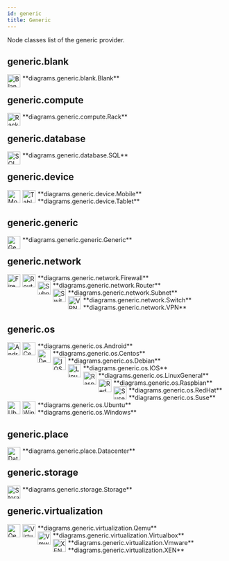```yaml
---
id: generic
title: Generic
---
```


Node classes list of the generic provider.

## generic.blank


<img width="30" src="/img/resources/generic/blank/blank.png" alt="Blank" style="float: left; padding-right: 5px;" >
**diagrams.generic.blank.Blank**

## generic.compute


<img width="30" src="/img/resources/generic/compute/rack.png" alt="Rack" style="float: left; padding-right: 5px;" >
**diagrams.generic.compute.Rack**

## generic.database


<img width="30" src="/img/resources/generic/database/sql.png" alt="SQL" style="float: left; padding-right: 5px;" >
**diagrams.generic.database.SQL**

## generic.device


<img width="30" src="/img/resources/generic/device/mobile.png" alt="Mobile" style="float: left; padding-right: 5px;" >
**diagrams.generic.device.Mobile**

<img width="30" src="/img/resources/generic/device/tablet.png" alt="Tablet" style="float: left; padding-right: 5px;" >
**diagrams.generic.device.Tablet**

## generic.generic


<img width="30" src="/img/resources/generic/generic.png" alt="Generic" style="float: left; padding-right: 5px;" >
**diagrams.generic.generic.Generic**

## generic.network


<img width="30" src="/img/resources/generic/network/firewall.png" alt="Firewall" style="float: left; padding-right: 5px;" >
**diagrams.generic.network.Firewall**

<img width="30" src="/img/resources/generic/network/router.png" alt="Router" style="float: left; padding-right: 5px;" >
**diagrams.generic.network.Router**

<img width="30" src="/img/resources/generic/network/subnet.png" alt="Subnet" style="float: left; padding-right: 5px;" >
**diagrams.generic.network.Subnet**

<img width="30" src="/img/resources/generic/network/switch.png" alt="Switch" style="float: left; padding-right: 5px;" >
**diagrams.generic.network.Switch**

<img width="30" src="/img/resources/generic/network/vpn.png" alt="VPN" style="float: left; padding-right: 5px;" >
**diagrams.generic.network.VPN**

## generic.os


<img width="30" src="/img/resources/generic/os/android.png" alt="Android" style="float: left; padding-right: 5px;" >
**diagrams.generic.os.Android**

<img width="30" src="/img/resources/generic/os/centos.png" alt="Centos" style="float: left; padding-right: 5px;" >
**diagrams.generic.os.Centos**

<img width="30" src="/img/resources/generic/os/debian.png" alt="Debian" style="float: left; padding-right: 5px;" >
**diagrams.generic.os.Debian**

<img width="30" src="/img/resources/generic/os/ios.png" alt="IOS" style="float: left; padding-right: 5px;" >
**diagrams.generic.os.IOS**

<img width="30" src="/img/resources/generic/os/linux-general.png" alt="LinuxGeneral" style="float: left; padding-right: 5px;" >
**diagrams.generic.os.LinuxGeneral**

<img width="30" src="/img/resources/generic/os/raspbian.png" alt="Raspbian" style="float: left; padding-right: 5px;" >
**diagrams.generic.os.Raspbian**

<img width="30" src="/img/resources/generic/os/red-hat.png" alt="RedHat" style="float: left; padding-right: 5px;" >
**diagrams.generic.os.RedHat**

<img width="30" src="/img/resources/generic/os/suse.png" alt="Suse" style="float: left; padding-right: 5px;" >
**diagrams.generic.os.Suse**

<img width="30" src="/img/resources/generic/os/ubuntu.png" alt="Ubuntu" style="float: left; padding-right: 5px;" >
**diagrams.generic.os.Ubuntu**

<img width="30" src="/img/resources/generic/os/windows.png" alt="Windows" style="float: left; padding-right: 5px;" >
**diagrams.generic.os.Windows**

## generic.place


<img width="30" src="/img/resources/generic/place/datacenter.png" alt="Datacenter" style="float: left; padding-right: 5px;" >
**diagrams.generic.place.Datacenter**

## generic.storage


<img width="30" src="/img/resources/generic/storage/storage.png" alt="Storage" style="float: left; padding-right: 5px;" >
**diagrams.generic.storage.Storage**

## generic.virtualization


<img width="30" src="/img/resources/generic/virtualization/qemu.png" alt="Qemu" style="float: left; padding-right: 5px;" >
**diagrams.generic.virtualization.Qemu**

<img width="30" src="/img/resources/generic/virtualization/virtualbox.png" alt="Virtualbox" style="float: left; padding-right: 5px;" >
**diagrams.generic.virtualization.Virtualbox**

<img width="30" src="/img/resources/generic/virtualization/vmware.png" alt="Vmware" style="float: left; padding-right: 5px;" >
**diagrams.generic.virtualization.Vmware**

<img width="30" src="/img/resources/generic/virtualization/xen.png" alt="XEN" style="float: left; padding-right: 5px;" >
**diagrams.generic.virtualization.XEN**
